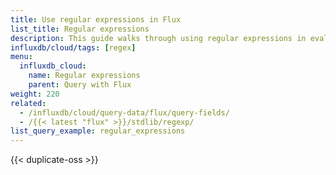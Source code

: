 ```yaml
---
title: Use regular expressions in Flux
list_title: Regular expressions
description: This guide walks through using regular expressions in evaluation logic in Flux functions.
influxdb/cloud/tags: [regex]
menu:
  influxdb_cloud:
    name: Regular expressions
    parent: Query with Flux
weight: 220
related:
  - /influxdb/cloud/query-data/flux/query-fields/
  - /{{< latest "flux" >}}/stdlib/regexp/
list_query_example: regular_expressions
---
```


{{< duplicate-oss >}}